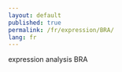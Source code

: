 ```yaml
---
layout: default
published: true
permalink: /fr/expression/BRA/
lang: fr
---
```


expression analysis BRA
